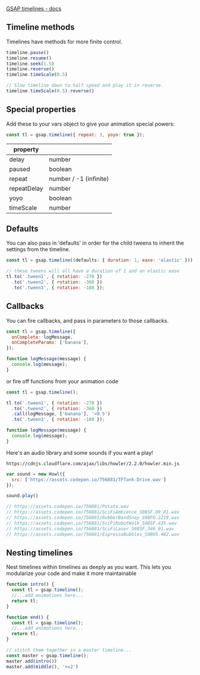 [GSAP timelines - docs ](https://greensock.com/docs/v3/GSAP/Timeline)

## Timeline methods

Timelines have methods for more finite control.

```js
timeline.pause()
timeline.resume()
timeline.seek(1.5)
timeline.reverse()
timeline.timeScale(0.5)

// Slow timeline down to half speed and play it in reverse.
timeline.timeScale(0.5).reverse()
```

## Special properties

Add these to your vars object to give your animation special powers:

```js
const tl = gsap.timeline({ repeat: 3, yoyo: true });
```

| property    |                        |
| ----------- | ---------------------- |
| delay       | number                 |
| paused      | boolean                |
| repeat      | number / -1 (infinite) |
| repeatDelay | number                 |
| yoyo        | boolean                |
| timeScale   | number                 |

## Defaults

You can also pass in 'defaults' in order for the child tweens to inherit the settings from the timeline.

```js
const tl = gsap.timeline((defaults: { duration: 1, ease: 'elastic' }));

// these tweens will all have a duration of 1 and an elastic ease
tl.to('.tween1', { rotation: -270 })
  .to('.tween2', { rotation: -360 })
  .to('.tween3', { rotation: -180 });
```

## Callbacks

You can fire callbacks, and pass in parameters to those callbacks.

```js
const tl = gsap.timeline({
  onComplete: logMessage,
  onCompleteParams: ['banana'],
});

function logMessage(message) {
  console.log(message);
}
```

or fire off functions from your animation code

```js
const tl = gsap.timeline();

tl.to('.tween1', { rotation: -270 })
  .to('.tween2', { rotation: -360 })
  .call(logMessage, ['banana'], '<0.5')
  .to('.tween3', { rotation: -180 });

function logMessage(message) {
  console.log(message);
}
```

Here's an audio library and some sounds if you want a play!

```
https://cdnjs.cloudflare.com/ajax/libs/howler/2.2.0/howler.min.js

```
```js
var sound = new Howl({
  src: ['https://assets.codepen.io/756881/TFTank-Drive.wav']
});

sound.play()

// https://assets.codepen.io/756881/Potato.wav
// https://assets.codepen.io/756881/SciFiAmbience_S08SF.89_01.wav
// https://assets.codepen.io/756881/RubberBandSnap_S08FO.2219.wav
// https://assets.codepen.io/756881/SciFiRobotWalk_S08SF.435.wav
// https://assets.codepen.io/756881/SciFiLaser_S08SF.346_01.wav
// https://assets.codepen.io/756881/EspressoBubbles_S08HS.482.wav
```

## Nesting timelines

Nest timelines within timelines as deeply as you want. This lets you modularize your code and make it more maintainable

```js
function intro() {
  const tl = gsap.timeline();
  //...add animations here...
  return tl;
}

function end() {
  const tl = gsap.timeline();
  //...add animations here...
  return tl;
}

// stitch them together in a master timeline...
const master = gsap.timeline();
master.add(intro())
master.add(middle(), '+=2')
```
